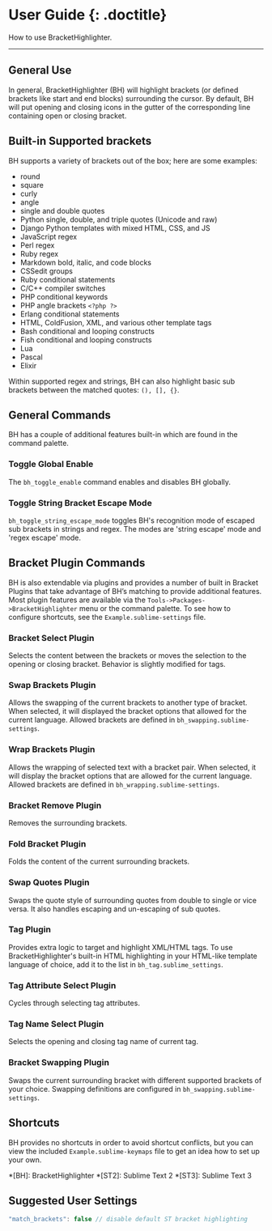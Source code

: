 # User Guide {: .doctitle}
How to use BracketHighlighter.

---

## General Use
In general, BracketHighlighter (BH) will highlight brackets (or defined brackets like start and end blocks) surrounding the cursor.  By default, BH will put opening and closing icons in the gutter of the corresponding line containing open or closing bracket.

## Built-in Supported brackets
BH supports a variety of brackets out of the box; here are some examples:

- round
- square
- curly
- angle
- single and double quotes
- Python single, double, and triple quotes (Unicode and raw)
- Django Python templates with mixed HTML, CSS, and JS
- JavaScript regex
- Perl regex
- Ruby regex
- Markdown bold, italic, and code blocks
- CSSedit groups
- Ruby conditional statements
- C/C++ compiler switches
- PHP conditional keywords
- PHP angle brackets `<?php ?>`
- Erlang conditional statements
- HTML, ColdFusion, XML, and various other template tags
- Bash conditional and looping constructs
- Fish conditional and looping constructs
- Lua
- Pascal
- Elixir

Within supported regex and strings, BH can also highlight basic sub brackets between the matched quotes: `(), [], {}`.

## General Commands
BH has a couple of additional features built-in which are found in the command palette.

### Toggle Global Enable
The `bh_toggle_enable` command enables and disables BH globally.

### Toggle String Bracket Escape Mode
`bh_toggle_string_escape_mode` toggles BH's recognition mode of escaped sub brackets in strings and regex.  The modes are 'string escape' mode and 'regex escape' mode.

## Bracket Plugin Commands
BH is also extendable via plugins and provides a number of built in Bracket Plugins that take advantage of BH&rsquo;s matching to provide additional features.  Most plugin features are available via the `Tools->Packages->BracketHighlighter` menu or the command palette.  To see how to configure shortcuts, see the `Example.sublime-settings` file.

### Bracket Select Plugin
Selects the content between the brackets or moves the selection to the opening or closing bracket.  Behavior is slightly modified for tags.

### Swap Brackets Plugin
Allows the swapping of the current brackets to another type of bracket.  When selected, it will displayed the bracket options that allowed for the current language.  Allowed brackets are defined in `bh_swapping.sublime-settings`.

### Wrap Brackets Plugin
Allows the wrapping of selected text with a bracket pair.  When selected, it will display the bracket options that are allowed for the current language.  Allowed brackets are defined in `bh_wrapping.sublime-settings`.

### Bracket Remove Plugin
Removes the surrounding brackets.

### Fold Bracket Plugin
Folds the content of the current surrounding brackets.

### Swap Quotes Plugin
Swaps the quote style of surrounding quotes from double to single or vice versa.  It also handles escaping and un-escaping of sub quotes.

### Tag Plugin
Provides extra logic to target and highlight XML/HTML tags.  To use BracketHighlighter's built-in HTML highlighting in your HTML-like template language of choice, add it to the list in `bh_tag.sublime_settings`.

### Tag Attribute Select Plugin
Cycles through selecting tag attributes.

### Tag Name Select Plugin
Selects the opening and closing tag name of current tag.

### Bracket Swapping Plugin
Swaps the current surrounding bracket with different supported brackets of your choice.  Swapping definitions are configured in `bh_swapping.sublime-settings`.

## Shortcuts
BH provides no shortcuts in order to avoid shortcut conflicts, but you can view the included `Example.sublime-keymaps` file to get an idea how to set up your own.

*[BH]: BracketHighlighter
*[ST2]: Sublime Text 2
*[ST3]: Sublime Text 3

## Suggested User Settings
```js
"match_brackets": false // disable default ST bracket highlighting
```
